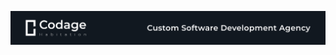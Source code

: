 ![Codage Habitation](https://raw.githubusercontent.com/Codage-Habitation/.github/main/images/Codage%20Habitation%20GitHub.png)
<!--

# Next JS STREAMER Website Landing Page


![Preview](https://github.com/Codage-Habitation/streamer-nextjs/blob/main/github-images/STREAMER-Nextjs.gif?raw=true)
